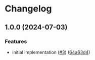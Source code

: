 # Changelog

## 1.0.0 (2024-07-03)


### Features

* initial implementation ([#3](https://github.com/SchweizerischeBundesbahnen/ch.sbb.export-package-generator/issues/3)) ([64a63d4](https://github.com/SchweizerischeBundesbahnen/ch.sbb.export-package-generator/commit/64a63d4dc752d21ac99624180620096a27d31404))
